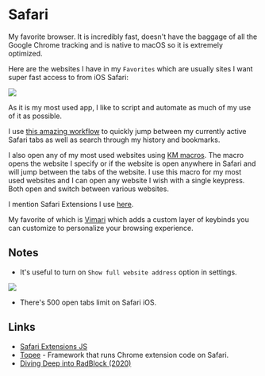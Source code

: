 # Safari

My favorite browser. It is incredibly fast, doesn't have the baggage of all the Google Chrome tracking and is native to macOS so it is extremely optimized.

Here are the websites I have in my `Favorites` which are usually sites I want super fast access to from iOS Safari:

![](https://i.imgur.com/VFzek42.jpg)

As it is my most used app, I like to script and automate as much of my use of it as possible.

I use [this amazing workflow](https://github.com/deanishe/alfred-safari-assistant) to quickly jump between my currently active Safari tabs as well as search through my history and bookmarks.

I also open any of my most used websites using [KM macros](https://github.com/woodrowpearson/gitbook-public/tree/2b3a6b512dda3ad80266b6c259b85280b516532f/macOS/apps/keyboard-maestro/km-macros.md). The macro opens the website I specify or if the website is open anywhere in Safari and will jump between the tabs of the website. I use this macro for my most used websites and I can open any website I wish with a single keypress. Both open and switch between various websites.

I mention Safari Extensions I use [here](https://github.com/nikitavoloboev/my-mac-os#safari-extensions).

My favorite of which is [Vimari](https://github.com/televator-apps/vimari) which adds a custom layer of keybinds you can customize to personalize your browsing experience.

## Notes

* It's useful to turn on `Show full website address` option in settings.

![](https://i.imgur.com/po7kXGS.png)

* There's 500 open tabs limit on Safari iOS.

## Links

* [Safari Extensions JS](https://developer.apple.com/documentation/safariextensions)
* [Topee](https://github.com/avast/topee) - Framework that runs Chrome extension code on Safari.
* [Diving Deep into RadBlock \(2020\)](https://youngdynasty.net/posts/radblock-deep-dive/)

